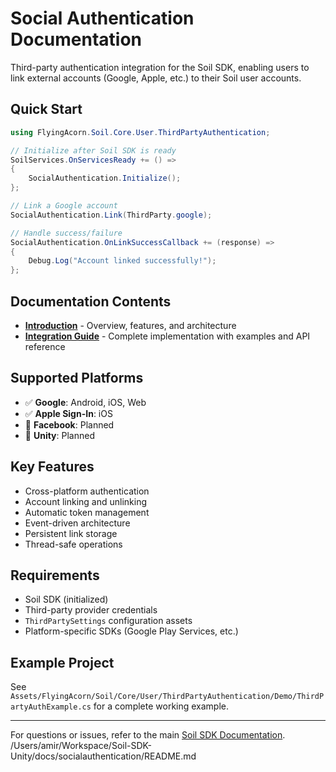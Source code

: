 # Social Authentication Documentation

Third-party authentication integration for the Soil SDK, enabling users to link external accounts (Google, Apple, etc.) to their Soil user accounts.

## Quick Start

```csharp
using FlyingAcorn.Soil.Core.User.ThirdPartyAuthentication;

// Initialize after Soil SDK is ready
SoilServices.OnServicesReady += () =>
{
    SocialAuthentication.Initialize();
};

// Link a Google account
SocialAuthentication.Link(ThirdParty.google);

// Handle success/failure
SocialAuthentication.OnLinkSuccessCallback += (response) =>
{
    Debug.Log("Account linked successfully!");
};
```

## Documentation Contents

- **[Introduction](Introduction.md)** - Overview, features, and architecture
- **[Integration Guide](Integration.md)** - Complete implementation with examples and API reference

## Supported Platforms

- ✅ **Google**: Android, iOS, Web
- ✅ **Apple Sign-In**: iOS
- 🚧 **Facebook**: Planned
- 🚧 **Unity**: Planned

## Key Features

- Cross-platform authentication
- Account linking and unlinking
- Automatic token management
- Event-driven architecture
- Persistent link storage
- Thread-safe operations

## Requirements

- Soil SDK (initialized)
- Third-party provider credentials
- `ThirdPartySettings` configuration assets
- Platform-specific SDKs (Google Play Services, etc.)

## Example Project

See `Assets/FlyingAcorn/Soil/Core/User/ThirdPartyAuthentication/Demo/ThirdPartyAuthExample.cs` for a complete working example.

---

For questions or issues, refer to the main [Soil SDK Documentation](../README.md).</content>
<parameter name="filePath">/Users/amir/Workspace/Soil-SDK-Unity/docs/socialauthentication/README.md